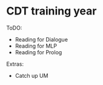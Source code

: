 # CDT training year

ToDO:
 - Reading for Dialogue
 - Reading for MLP
 - Reading for Prolog
 
 
Extras:
 - Catch up UM
 

